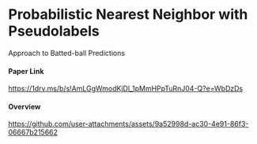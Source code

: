# Probabilistic Nearest Neighbor with Pseudolabels
Approach to Batted-ball Predictions
#### Paper Link
https://1drv.ms/b/s!AmLGgWmodKjDl_1pMmHPpTuRnJ04-Q?e=WbDzDs

#### Overview


https://github.com/user-attachments/assets/9a52998d-ac30-4e91-86f3-06667b215662

